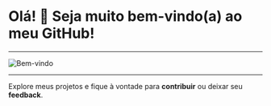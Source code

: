 # Olá! 👋 Seja muito bem-vindo(a) ao meu GitHub!

<hr>

![Bem-vindo](https://images.app.goo.gl/j346x3EV28Sjeuyt8)

<hr>

Explore meus projetos e fique à vontade para **contribuir** ou deixar seu **feedback**.


<!--
**marcos-pardinho/marcos-pardinho** is a ✨ _special_ ✨ repository because its `README.md` (this file) appears on your GitHub profile.

Here are some ideas to get you started:

- 🔭 I’m currently working on ...
- 🌱 I’m currently learning ...
- 👯 I’m looking to collaborate on ...
- 🤔 I’m looking for help with ...
- 💬 Ask me about ...
- 📫 How to reach me: ...
- 😄 Pronouns: ...
- ⚡ Fun fact: ...
-->
